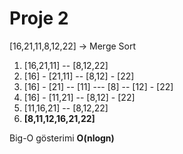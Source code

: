 # Proje 2
[16,21,11,8,12,22] -> Merge Sort
1. [16,21,11] -- [8,12,22]
2. [16] - [21,11] -- [8,12] - [22]
3. [16] - [21] -- [11] --- [8] -- [12] - [22]
4. [16] - [11,21] -- [8,12] - [22]
5. [11,16,21] -- [8,12,22]
6. **[8,11,12,16,21,22]**

Big-O gösterimi **O(nlogn)**